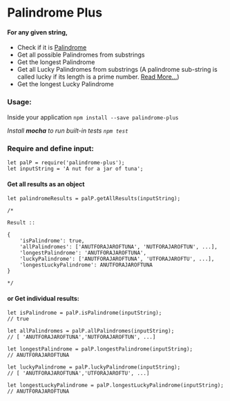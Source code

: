 # Palindrome Plus

#### For any given string,
+ Check if it is [Palindrome](https://en.wikipedia.org/wiki/Palindrome)
+ Get all possible Palindromes from substrings
+ Get the longest Palindrome
+ Get all Lucky Palindromes from substrings (A palindrome sub-string is called lucky if its length is a prime number. [Read More...](https://www.hackerearth.com/fr/problem/algorithm/lucky-palindrome/))
+ Get the longest Lucky Palindrome

### Usage:

Inside your application `npm install --save palindrome-plus`

*Install **mocha** to run built-in tests `npm test`*

### Require and define input: 

```
let palP = require('palindrome-plus');
let inputString = 'A nut for a jar of tuna';
```
#### Get all results as an object

```
let palindromeResults = palP.getAllResults(inputString);

/* 

Result :: 

{
    'isPalindrome': true,
    'allPalindromes': ['ANUTFORAJAROFTUNA', 'NUTFORAJAROFTUN', ...],
    'longestPalindrome': 'ANUTFORAJAROFTUNA',
    'luckyPalindrome': ['ANUTFORAJAROFTUNA', 'UTFORAJAROFTU', ...],
    'longestLuckyPalindrome': ANUTFORAJAROFTUNA
}

*/
```

#### or Get individual results: 
```
let isPalindrome = palP.isPalindrome(inputString); 
// true

let allPalindromes = palP.allPalindromes(inputString); 
// [ 'ANUTFORAJAROFTUNA','NUTFORAJAROFTUN', ...]

let longestPalindrome = palP.longestPalindrome(inputString); 
// ANUTFORAJAROFTUNA

let luckyPalindrome = palP.luckyPalindrome(inputString); 
// [ 'ANUTFORAJAROFTUNA','UTFORAJAROFTU', ...]

let longestLuckyPalindrome = palP.longestLuckyPalindrome(inputString); 
// ANUTFORAJAROFTUNA

```
